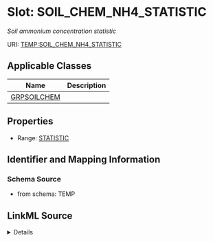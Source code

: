 # Slot: SOIL_CHEM_NH4_STATISTIC
_Soil ammonium concentration statistic_


URI: [TEMP:SOIL_CHEM_NH4_STATISTIC](https://example.org/TEMP/SOIL_CHEM_NH4_STATISTIC)



<!-- no inheritance hierarchy -->




## Applicable Classes

| Name | Description |
| --- | --- |
[GRPSOILCHEM](GRPSOILCHEM.md) | 






## Properties

* Range: [STATISTIC](STATISTIC.md)







## Identifier and Mapping Information







### Schema Source


* from schema: TEMP




## LinkML Source

<details>
```yaml
name: SOIL_CHEM_NH4_STATISTIC
description: Soil ammonium concentration statistic
from_schema: TEMP
rank: 1000
alias: SOIL_CHEM_NH4_STATISTIC
domain_of:
- GRP_SOIL_CHEM
range: STATISTIC

```
</details>